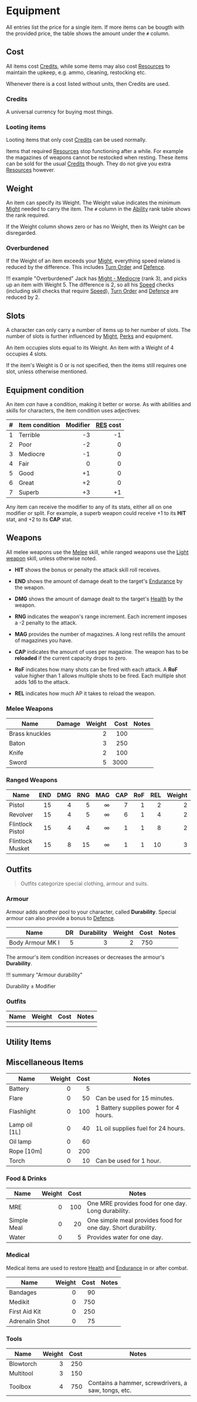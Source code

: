 # Equipment

<!-- Economy: Use real-life value of items, multiply by 10 and round to nearest sensible integer. -->

All entries list the price for a single item. If more items can be bougth with
the provided price, the table shows the amount under the `#` column.

## Cost

All items cost [Credits](/equipment#credits), while some items may also cost
[Resources](/character#resources) to maintain the upkeep, e.g. ammo, cleaning,
restocking etc.

Whenever there is a cost listed without units, then Credits are used.

### Credits

A universal currency for buying most things.

### Looting items

Looting items that only cost [Credits](/equipment#credits) can be used normally.


Items that required [Resources](/character#resources) stop functioning after a
while. For example the magazines of weapons cannot be restocked when resting.
These items can be sold for the usual [Credits](/equipment#credits) though. They
do not give you extra [Resources](/character#resources) however.

## Weight

An item can specify its Weight. The Weight value indicates the minimum
[Might](/character#might) needed to carry the item. The `#` column in the
[Ability](/character#abilities) rank table shows the rank required.

If the Weight column shows zero or has no Weight, then its Weight can be
disregarded.

### Overburdened

If the Weight of an item exceeds your [Might](/character#might), everything
speed related is reduced by the difference. This includes [Turn
Order](/crisis#turn-order) and [Defence](/crisis#defence).

!!! example "Overburdened"
    Jack has [Might - Mediocre](/character#might) (rank 3), and picks up an item
    with Weight 5. The difference is 2, so all his [Speed](/character#speed)
    checks (including skill checks that require [Speed](/character#speed)),
    [Turn Order](/crisis#turn-order) and [Defence](/crisis#defence) are reduced
    by 2.

## Slots

A character can only carry a number of items up to her number of slots. The
number of slots is further influenced by [Might](/character#might),
[Perks](/character/perks-flaws#perks) and equipment.

An item occupies slots equal to its Weight. An item with a Weight of 4 occupies
4 slots.

If the item's Weight is 0 or is not specified, then the items still requires one
slot, unless otherwise mentioned.

## Equipment condition

An item *can* have a condition, making it better or worse. As with abilities and
skills for characters, the item condition uses adjectives:

|    # | Item condition | Modifier | [RES](/character#resources) cost |
|-----:|----------------|---------:|---------------------------------:|
|    1 | Terrible       |       -3 |                               -1 |
|    2 | Poor           |       -2 |                                0 |
|    3 | Mediocre       |       -1 |                                0 |
|    4 | Fair           |        0 |                                0 |
|    5 | Good           |       +1 |                                0 |
|    6 | Great          |       +2 |                                0 |
|    7 | Superb         |       +3 |                               +1 |

Any item can receive the modifier to any of its stats, either all on one
modifier or split. For example, a superb weapon could receive +1 to its **HIT**
stat, and +2 to its **CAP** stat.

## Weapons

All melee weapons use the [Melee](/character/skills#melee) skill, while ranged
weapons use the [Light weapon](/character/skills#light-weapons) skill, unless
otherwise noted.

* **HIT** shows the bonus or penalty the attack skill roll receives.

* **END** shows the amount of damage dealt to the target's
  [Endurance](/character#endurance) by the weapon.

* **DMG** shows the amount of damage dealt to the target's
  [Health](/character#health) by the weapon.

* **RNG** indicates the weapon's range increment. Each increment imposes a -2
  penalty to the attack.

* **MAG** provides the number of magazines. A long rest refills the amount of
  magazines you have.

* **CAP** indicates the amount of uses per magazine. The weapon has to be
  **reloaded** if the current capacity drops to zero.

* **RoF** indicates how many shots can be fired with each attack. A **RoF**
  value higher than 1 allows multiple shots to be fired. Each multiple shot adds
  1d6 to the attack.

* **REL** indicates how much AP it takes to reload the weapon.


### Melee Weapons

| Name           | Damage | Weight | Cost | Notes |
|----------------|-------:|-------:|-----:|-------|
| Brass knuckles |        |      2 |  100 |       |
| Baton          |        |      3 |  250 |       |
| Knife          |        |      2 |  100 |       |
| Sword          |        |      5 | 3000 |       |

### Ranged Weapons

| Name             |  END |  DMG |  RNG |  MAG |  CAP |  RoF |  REL | Weight | Cost | Notes |
|------------------|-----:|-----:|-----:|-----:|-----:|-----:|-----:|-------:|-----:|-------|
| Pistol           |   15 |    4 |    5 |    ∞ |    7 |    1 |    2 |      2 | 1000 |       |
| Revolver         |   15 |    4 |    5 |    ∞ |    6 |    1 |    4 |      2 |  750 |       |
| Flintlock Pistol |   15 |    4 |    4 |    ∞ |    1 |    1 |    8 |      2 |  500 |       |
| Flintlock Musket |   15 |    8 |   15 |    ∞ |    1 |    1 |   10 |      3 | 1000 |       |

## Outfits

> Outfits categorize special clothing, armour and suits.

### Armour

Armour adds another pool to your character, called **Durability**. Special
armour can also provide a bonus to [Defence](/crisis#defence).

| Name             |   DR | Durability | Weight | Cost | Notes |
|------------------|-----:|-----------:|-------:|-----:|-------|
| Body Armour MK I |    5 |          3 |      2 |  750 |       |

The armour's item condition increases or decreases the armour's **Durability**.

!!! summary "Armour durability"
    <div class="formula formula-top formula-bottom">
        <span data-bracket-bottom="Armour Base">Durability</span> ±
        <span data-bracket-top="Item condition">Modifier</span>
    </div>

### Outfits

| Name | Weight | Cost | Notes |
|------|-------:|-----:|-------|
|      |        |      |       |
|      |        |      |       |

## Utility Items

## Miscellaneous Items

| Name          | Weight | Cost | Notes                                 |
|---------------|-------:|-----:|---------------------------------------|
| Battery       |      0 |    5 |                                       |
| Flare         |      0 |   50 | Can be used for 15 minutes.           |
| Flashlight    |      0 |  100 | 1 Battery supplies power for 4 hours. |
| Lamp oil [1L] |      0 |   40 | 1L oil supplies fuel for 24 hours.    |
| Oil lamp      |      0 |   60 |                                       |
| Rope [10m]    |      0 |  200 |                                       |
| Torch         |      0 |   10 | Can be used for 1 hour.               |

### Food & Drinks

| Name        | Weight | Cost | Notes                                                        |
|-------------|-------:|-----:|--------------------------------------------------------------|
| MRE         |      0 |  100 | One MRE provides food for one day. Long durability.          |
| Simple Meal |      0 |   20 | One simple meal provides food for one day. Short durability. |
| Water       |      0 |    5 | Provides water for one day.                                  |

### Medical

Medical items are used to restore [Health](/character#health) and
[Endurance](/character#endurance) in or after combat.

| Name           | Weight | Cost | Notes |
|----------------|-------:|-----:|-------|
| Bandages       |      0 |   90 |       |
| Medikit        |      0 |  750 |       |
| First Aid Kit  |      0 |  250 |       |
| Adrenalin Shot |      0 |   75 |       |

### Tools

| Name      | Weight | Cost | Notes                                               |
|-----------|-------:|-----:|-----------------------------------------------------|
| Blowtorch |      3 |  250 |                                                     |
| Multitool |      3 |  150 |                                                     |
| Toolbox   |      4 |  750 | Contains a hammer, screwdrivers, a saw, tongs, etc. |
